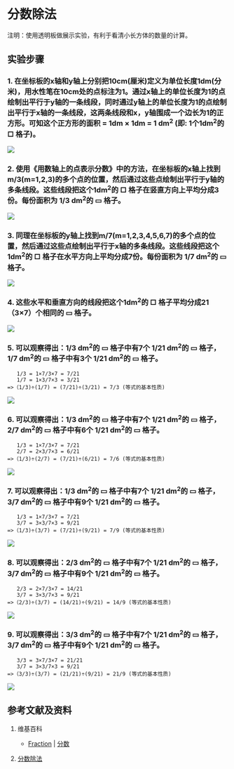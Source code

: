 # 分数除法

注明：使用透明板做展示实验，有利于看清小长方体的数量的计算。

## 实验步骤

### 1. 在坐标板的x轴和y轴上分别把10cm(厘米)定义为单位长度1dm(分米)，用水性笔在10cm处的点标注为1。通过x轴上的单位长度为1的点绘制出平行于y轴的一条线段，同时通过y轴上的单位长度为1的点绘制出平行于x轴的一条线段，这两条线段和x，y轴围成一个边长为1的正方形。可知这个正方形的面积 = 1dm × 1dm = 1 dm<sup>2</sup> (即: 1个1dm<sup>2</sup>的 □ 格子)。
![](/images/数系/可比数和不可比数/分数除法/1a1.jpg)

### 2. 使用《用数轴上的点表示分数》中的方法，在坐标板的x轴上找到m/3(m=1,2,3)的多个点的位置，然后通过这些点绘制出平行于y轴的多条线段。这些线段把这个1dm<sup>2</sup>的 □ 格子在竖直方向上平均分成3份。每份面积为 1/3 dm<sup>2</sup>的 ▭ 格子。
![](/images/数系/可比数和不可比数/分数除法/2a1.jpg)

### 3. 同理在坐标板的y轴上找到m/7(m=1,2,3,4,5,6,7)的多个点的位置，然后通过这些点绘制出平行于x轴的多条线段。这些线段把这个1dm<sup>2</sup>的 □ 格子在水平方向上平均分成7份。每份面积为 1/7 dm<sup>2</sup>的 ▭ 格子。
![](/images/数系/可比数和不可比数/分数除法/3a1.jpg)

### 4. 这些水平和垂直方向的线段把这个1dm<sup>2</sup>的 □ 格子平均分成21（3×7）个相同的 ▭ 格子。
![](/images/数系/可比数和不可比数/分数除法/4a1.jpg)

### 5. 可以观察得出：1/3 dm<sup>2</sup>的 ▭ 格子中有7个 1/21 dm<sup>2</sup>的 ▭ 格子，1/7 dm<sup>2</sup>的 ▭ 格子中有3个 1/21 dm<sup>2</sup>的 ▭ 格子。
	   1/3 = 1×7/3×7 = 7/21
	   1/7 = 1×3/7×3 = 3/21
	=>（1/3)÷(1/7) = (7/21)÷(3/21) = 7/3 (等式的基本性质)
![](/images/数系/可比数和不可比数/分数除法/5a1.jpg)

### 6. 可以观察得出：1/3 dm<sup>2</sup>的 ▭ 格子中有7个 1/21 dm<sup>2</sup>的 ▭ 格子，2/7 dm<sup>2</sup>的 ▭ 格子中有6个 1/21 dm<sup>2</sup>的 ▭ 格子。
	   1/3 = 1×7/3×7 = 7/21
	   2/7 = 2×3/7×3 = 6/21
	=>（1/3)÷(2/7) = (7/21)÷(6/21) = 7/6 (等式的基本性质)
![](/images/数系/可比数和不可比数/分数除法/6a1.jpg)

### 7. 可以观察得出：1/3 dm<sup>2</sup>的 ▭ 格子中有7个 1/21 dm<sup>2</sup>的 ▭ 格子，3/7 dm<sup>2</sup>的 ▭ 格子中有9个 1/21 dm<sup>2</sup>的 ▭ 格子。
	   1/3 = 1×7/3×7 = 7/21
	   3/7 = 3×3/7×3 = 9/21
	=>（1/3)÷(3/7) = (7/21)÷(9/21) = 7/9 (等式的基本性质)
![](/images/数系/可比数和不可比数/分数除法/7a1.jpg)

### 8. 可以观察得出：2/3 dm<sup>2</sup>的 ▭ 格子中有7个 1/21 dm<sup>2</sup>的 ▭ 格子，3/7 dm<sup>2</sup>的 ▭ 格子中有9个 1/21 dm<sup>2</sup>的 ▭ 格子。
	   2/3 = 2×7/3×7 = 14/21
	   3/7 = 3×3/7×3 = 9/21
	=>（2/3)÷(3/7) = (14/21)÷(9/21) = 14/9 (等式的基本性质)
![](/images/数系/可比数和不可比数/分数除法/8a1.jpg)

### 9. 可以观察得出：3/3 dm<sup>2</sup>的 ▭ 格子中有7个 1/21 dm<sup>2</sup>的 ▭ 格子，3/7 dm<sup>2</sup>的 ▭ 格子中有9个 1/21 dm<sup>2</sup>的 ▭ 格子。
	   3/3 = 3×7/3×7 = 21/21
	   3/7 = 3×3/7×3 = 9/21
	=>（3/3)÷(3/7) = (21/21)÷(9/21) = 21/9 (等式的基本性质)
![](/images/数系/可比数和不可比数/分数除法/9a1.jpg)

## 参考文献及资料

1. 维基百科
	- [Fraction](https://en.wikipedia.org/wiki/Fraction) | [分数](https://zh.wikipedia.org/wiki/%E5%88%86%E6%95%B8) 

2. [分数除法](https://baike.baidu.com/item/%E5%88%86%E6%95%B0%E9%99%A4%E6%B3%95) 

